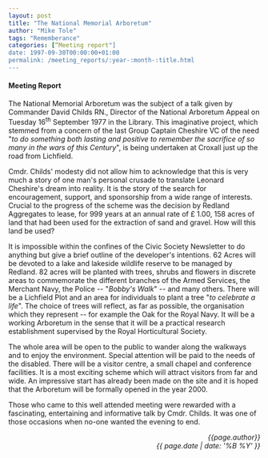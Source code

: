 ```yaml
---
layout: post
title: "The National Memorial Arboretum"
author: "Mike Tole"
tags: "Rememberance"
categories: [“Meeting report"]
date: 1997-09-30T00:00:00+01:00
permalink: /meeting_reports/:year-:month-:title.html
---
```

#### Meeting Report ####

The National Memorial Arboretum was the subject of a talk given by Commander David Childs RN., Director of the National Arboretum Appeal on Tuesday 16<sup>th</sup> September 1977 in the Library. This imaginative project, which stemmed from a concern of the last Group Captain Cheshire VC of the need "*to do something both lasting and positive to remember the sacrifice of so many in the wars of this Century*", is being undertaken at Croxall just up the road from Lichfield. 

Cmdr. Childs' modesty did not allow him to acknowledge that this is very much a story of one man's personal crusade to translate Leonard Cheshire's dream into reality. It is the story of the search for encouragement, support, and sponsorship from a wide range of interests. Crucial to the progress of the scheme was the decision by Redland Aggregates to lease, for 999 years at an annual rate of £ 1.00, 158 acres of land that had been used for the extraction of sand and gravel. How will this land be used? 

It is impossible within the confines of the Civic Society Newsletter to do anything but give a brief outline of the developer's intentions. 62 Acres will be devoted to a lake and lakeside wildlife reserve to be managed by Redland. 82 acres will be planted with trees, shrubs and flowers in discrete areas to commemorate the different branches of the Armed Services, the Merchant Navy, the Police -- "*Bobby's Walk*" -- and many others. There will be a Lichfield Plot and an area for individuals to plant a tree "*to celebrate a life*". The choice of trees will reflect, as far as possible, the organisation which they represent -- for example the Oak for the Royal Navy. It will be a working Arboretum in the sense that it will be a practical research establishment supervised by the Royal Horticultural Society. 

The whole area will be open to the public to wander along the walkways and to enjoy the environment. Special attention will be paid to the needs of the disabled. There will be a visitor centre, a small chapel and conference facilities. It is a most exciting scheme which will attract visitors from far and wide. An impressive start has already been made on the site and it is hoped that the Arboretum will be formally opened in the year 2000. 

Those who came to this well attended meeting were rewarded with a fascinating, entertaining and informative talk by Cmdr. Childs. It was one of those occasions when no-one wanted the evening to end. 

<p align="right"><i> {{page.author}} <br> {{ page.date | date: '%B %Y' }} </i></p>
